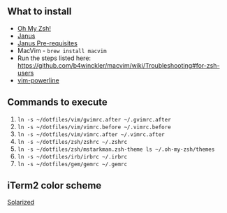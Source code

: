 ## What to install

* [Oh My Zsh!](https://github.com/robbyrussell/oh-my-zsh)
* [Janus](https://github.com/carlhuda/janus)
* [Janus Pre-requisites](https://github.com/carlhuda/janus)
* MacVim - `brew install macvim`
* Run the steps listed here: https://github.com/b4winckler/macvim/wiki/Troubleshooting#for-zsh-users
* [vim-powerline](https://github.com/Lokaltog/vim-powerline)

## Commands to execute

1. `ln -s ~/dotfiles/vim/gvimrc.after ~/.gvimrc.after`
2. `ln -s ~/dotfiles/vim/vimrc.before ~/.vimrc.before`
3. `ln -s ~/dotfiles/vim/vimrc.after ~/.vimrc.after`
4. `ln -s ~/dotfiles/zsh/zshrc ~/.zshrc`
5. `ln -s ~/dotfiles/zsh/mstarkman.zsh-theme ls ~/.oh-my-zsh/themes`
6. `ln -s ~/dotfiles/irb/irbrc ~/.irbrc`
7. `ln -s ~/dotfiles/gem/gemrc ~/.gemrc`

## iTerm2 color scheme

[Solarized](https://github.com/altercation/solarized/tree/master/iterm2-colors-solarized)

